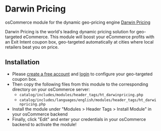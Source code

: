 # Darwin Pricing
osCommerce module for the dynamic geo-pricing engine [Darwin Pricing](https://www.darwinpricing.com)

Darwin Pricing is the world's leading dynamic pricing solution for geo-targeted eCommerce.
This module will boost your eCommerce profits with an Exit Intent coupon box, geo-targeted automatically at cities where local retailers beat you on price.

## Installation
- Please [create a free account](https://admin.darwinpricing.com/sign-up) and [login](https://admin.darwinpricing.com/sign-in) to configure your geo-targeted coupon box.
- Then copy the following files from this module to the corresponding directory on your osCommerce server:
  - `catalog/includes/modules/header_tags/ht_darwinpricing.php`
  - `catalog/includes/languages/english/modules/header_tags/ht_darwinpricing.php`
- Install the module under "Modules > Header Tags > Install Module" in your osCommerce backend
- Finally, click "Edit" and enter your credentials in your osCommerce backend to activate the module!
